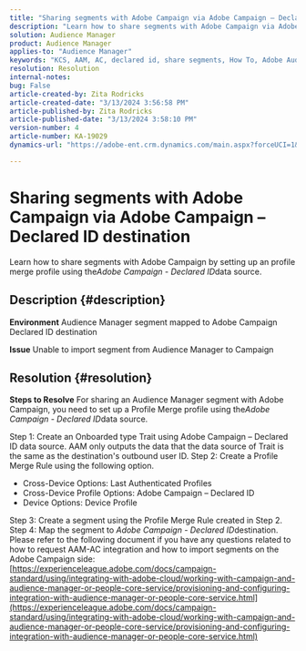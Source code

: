 ```yaml
---
title: "Sharing segments with Adobe Campaign via Adobe Campaign – Declared ID destination"
description: "Learn how to share segments with Adobe Campaign via Adobe Campaign – Declared ID destination"
solution: Audience Manager
product: Audience Manager
applies-to: "Audience Manager"
keywords: "KCS, AAM, AC, declared id, share segments, How To, Adobe Audience Manager, Adobe Campaign, Declared ID destination"
resolution: Resolution
internal-notes: 
bug: False
article-created-by: Zita Rodricks
article-created-date: "3/13/2024 3:56:58 PM"
article-published-by: Zita Rodricks
article-published-date: "3/13/2024 3:58:10 PM"
version-number: 4
article-number: KA-19029
dynamics-url: "https://adobe-ent.crm.dynamics.com/main.aspx?forceUCI=1&pagetype=entityrecord&etn=knowledgearticle&id=fc071c51-52e1-ee11-904d-6045bd0065b6"

---
```

# Sharing segments with Adobe Campaign via Adobe Campaign – Declared ID destination


Learn how to share segments with Adobe Campaign by setting up an profile merge profile using the*Adobe Campaign - Declared ID*data source.

## Description {#description}


<b>Environment</b>
 Audience Manager segment mapped to Adobe Campaign Declared ID destination

<b>Issue</b>
 Unable to import segment from Audience Manager to Campaign


## Resolution {#resolution}


<b>Steps to Resolve</b>
 For sharing an Audience Manager segment with Adobe Campaign, you need to set up a Profile Merge profile using the*Adobe Campaign - Declared ID*data source.

Step 1: Create an Onboarded type Trait using Adobe Campaign – Declared ID data source.
 AAM only outputs the data that the data source of Trait is the same as the destination's outbound user ID.
 Step 2: Create a Profile Merge Rule using the following option.

- Cross-Device Options: Last Authenticated Profiles
- Cross-Device Profile Options: Adobe Campaign – Declared ID
- Device Options: Device Profile


Step 3: Create a segment using the Profile Merge Rule created in Step 2.
 Step 4: Map the segment to *Adobe Campaign - Declared ID*destination.
 Please refer to the following document if you have any questions related to how to request AAM-AC integration and how to import segments on the Adobe Campaign side: [https://experienceleague.adobe.com/docs/campaign-standard/using/integrating-with-adobe-cloud/working-with-campaign-and-audience-manager-or-people-core-service/provisioning-and-configuring-integration-with-audience-manager-or-people-core-service.html](https://experienceleague.adobe.com/docs/campaign-standard/using/integrating-with-adobe-cloud/working-with-campaign-and-audience-manager-or-people-core-service/provisioning-and-configuring-integration-with-audience-manager-or-people-core-service.html)
